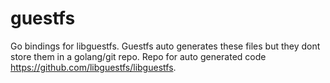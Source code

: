 # guestfs
Go bindings for libguestfs. Guestfs auto generates these files but they dont store them in a golang/git repo. Repo for auto generated code https://github.com/libguestfs/libguestfs.